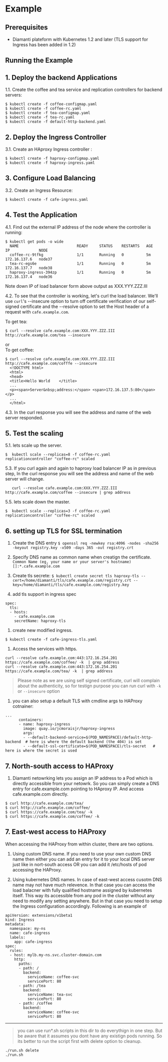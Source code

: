 # Example

## Prerequisites

* Diamanti plateform with Kubernetes 1.2 and later (TLS support for Ingress has been added in 1.2)


## Running the Example


## 1. Deploy the backend Applications

1.1. Create the coffee and tea service and replication controllers for backend servers:

  ```
  $ kubectl create -f coffee-configmap.yaml
  $ kubectl create -f coffee-rc.yaml
  $ kubectl create -f tea-configmap.yaml
  $ kubectl create -f tea-rc.yaml
  $ kubectl create -f default-http-backend.yaml

  ```

## 2. Deploy the Ingress Controller

3.1. Create an HAproxy Ingress controller :
  ```
  $ kubectl create -f haproxy-configmap.yaml
  $ kubectl create -f haproxy-ingress.yaml
  ```

## 3. Configure Load Balancing

3.2. Create an Ingress Resource:
  ```
  $ kubectl create -f cafe-ingress.yaml
  ```


## 4. Test the Application

4.1. Find out the external IP address of the node where the controller is running:
  ```
  $ kubectl get pods -o wide
    NAME                          READY     STATUS    RESTARTS   AGE       IP             NODE
    coffee-rc-9tfkg               1/1       Running   0          5m        172.16.137.6   node37
    tea-rc-egs6e                  1/1       Running   0          5m        172.16.137.7   node38
    haproxy-ingress-394zp         1/1       Running   0          5m        172.16.137.4   node36
  ```
   Note down IP of load balancer form above output as XXX.YYY.ZZZ.III


4.2. To see that the controller is working, let's curl the load balancer.
We'll use ```curl```'s --insecure option to turn off certificate verification of our self-signed
certificate and the --resolve option to set the Host header of a request with ```cafe.example.com```.  

  To get tea:
  ```
  $ curl --resolve cafe.example.com:XXX.YYY.ZZZ.III http://cafe.example.com/tea --insecure
  ```
  or  
  To get coffee:
  ```
  $ curl --resolve cafe.example.com:XXX.YYY.ZZZ.III http://cafe.example.com/cofffe --insecure
    <!DOCTYPE html>
    <html>
    <head>
    <title>Hello World    </title>
    ...
    <p><span>Server&nbsp;address:</span> <span>172.16.137.5:80</span></p>
    ...
    </html>

  ```
4.3. In the curl response you will see the address and name of the web server responded.



## 5. Test the scaling

5.1. lets scale up the server.
  ```
  $  kubectl scale --replicas=8 -f coffee-rc.yaml
  replicationcontroller "coffee-rc" scaled
  ```

5.3. If you curl again and again to haproxy load balancer IP as in previous step, In the curl response you will see the address and name of the web server will change.
```
   curl --resolve cafe.example.com:XXX.YYY.ZZZ.III http://cafe.example.com/coffee --insecure | grep address
```

5.5. lets scale down the master.
  ```
  $  kubectl scale --replicas=3 -f coffee-rc.yaml
  replicationcontroller "coffee-rc" scaled
  ```


## 6. setting up TLS for SSL termination


1. Create the DNS entry
```$ openssl req -newkey rsa:4096 -nodes -sha256 -keyout registry.key -x509 -days 365 -out registry.crt```

1. Specify DNS name as common name when creatign the certificate.
```Common Name (eg, your name or your server's hostname) []:*.cafe.example.com```

1. Create tls secrete:
```$ kubectl create secret tls haproxy-tls --cert=/home/diamanti/tls/cafe.example.com/registry.crt --key=/home/diamanti/tls/cafe.example.com/registry.key```


1. add tls support in ingress spec
```
spec:
  tls:
  - hosts:
    - cafe.example.com
    secretName: haproxy-tls
```

1. create new modified ingress.
```
$ kubectl create -f cafe-ingress-tls.yaml
```


1. Access the services with https. 
```
curl --resolve cafe.example.com:443:172.16.254.201 https://cafe.example.com/coffee/ -k  | grep address
curl --resolve cafe.example.com:443:172.16.254.201 https://cafe.example.com/tea/ -k  | grep address
```

> Please note as we are using self signed certificate, curl will complain about the authenticity, so for testign purpose you can run curl with `-k` or `--insecure` option



1. you can also setup a default TLS with cmdline args to HAProxy cotnainer:
```
...
      containers:
      - name: haproxy-ingress
        image: quay.io/jcmoraisjr/haproxy-ingress
        args:
        - --default-backend-service=$(POD_NAMESPACE)/default-http-backend  # here is where the default backend (the 404) is set
        - --default-ssl-certificate=$(POD_NAMESPACE)/tls-secret   # here is where the secret is used
```



## 7. North-south access to HAProxy

1. Diamanti netowrking lets you assign an IP address to a Pod which is directly accessible from your netowrk. So you can simply create a DNS entry for cafe.example.com pointing to HAproxy IP. And access cafe.example.com directly.


```
$ curl http://cafe.example.com/tea/
$ curl http://cafe.example.com/coffee/
$ curl https://cafe.example.com/tea/ -k
$ curl https://cafe.example.com/coffee/ -k
```



## 7. East-west access to HAProxy

When accessing the HAProxy from within cluster, there are two options.

1. Using custom DNS name. If you need to use your own custom DNS name then either you can add an entry for it to your local DNS server just like in nort-south access OR you can add it /etc/hosts of pod accessing the HAProxy.

2. Using kubernetes DNS names. In case of east-west access cusotm DNS name may not have much relevence. In that case you can access the load balacner with  fully qualified hostname assigned by  kubernetes itself. This way its accessible from any pod in the cluster without any need to modify any setting anywhere. But in that case you need to setup the Ingress configuration accordingly. Following is an example of

```
apiVersion: extensions/v1beta1
kind: Ingress
metadata:
  namespace: my-ns
  name: cafe-ingress
  labels:
    app: cafe-ingress
spec:
  rules:
  - host: mylb.my-ns.svc.cluster-domain.com
    http:
      paths:
      - path: /
        backend:
          serviceName: coffee-svc
          servicePort: 80
      - path: /tea
        backend:
          serviceName: tea-svc
          servicePort: 80
      - path: /coffee
        backend:
          serviceName: coffee-svc
          servicePort: 80

```


***
> you can use run*.sh scripts in this dir to do everythign in one step. But be aware that it assumes you dont have any existign pods running. So its better to run the script first with delete option to cleanup.
```
./run.sh delete
./run.sh
```






